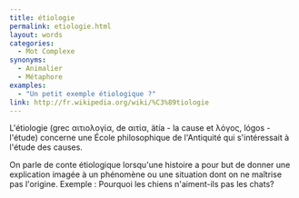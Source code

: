 ```yaml
---
title: étiologie
permalink: etiologie.html
layout: words
categories:
  - Mot Complexe
synonyms:
  - Animalier
  - Métaphore
examples:
  - "Un petit exemple étiologique ?"
link: http://fr.wikipedia.org/wiki/%C3%89tiologie
---
```


L'étiologie (grec &#945;&#953;&#964;&#953;&#959;&#955;&#959;&#947;&#943;&#945;, de &#945;&#953;&#964;&#943;&#945;, ätía - la cause et &#955;&#972;&#947;&#959;&#962;, lógos - l'étude) concerne une École philosophique de l'Antiquité qui s'intéressait à l'étude des causes.

On parle de conte étiologique lorsqu'une histoire a pour but de donner une explication imagée à un phénomène ou une situation dont on ne maîtrise pas l'origine. Exemple : Pourquoi les chiens n'aiment-ils pas les chats?
